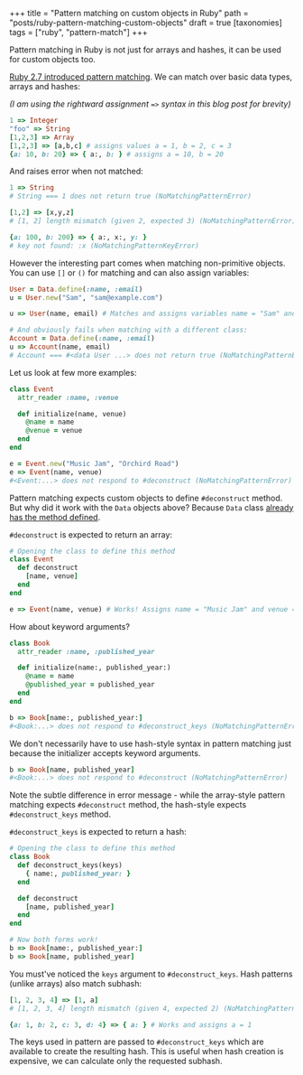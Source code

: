 +++
title = "Pattern matching on custom objects in Ruby"
path = "posts/ruby-pattern-matching-custom-objects"
draft = true
[taxonomies]
tags = ["ruby", "pattern-match"]
+++

Pattern matching in Ruby is not just for arrays and hashes, it can be used for custom objects too.

<!-- more -->

[Ruby 2.7 introduced pattern matching][1]. We can match over basic data types, arrays and hashes:

_(I am using the rightward assignment `=>` syntax in this blog post for brevity)_

```ruby
1 => Integer
"foo" => String
[1,2,3] => Array
[1,2,3] => [a,b,c] # assigns values a = 1, b = 2, c = 3
{a: 10, b: 20} => { a:, b: } # assigns a = 10, b = 20
```

And raises error when not matched:

```ruby
1 => String
# String === 1 does not return true (NoMatchingPatternError)

[1,2] => [x,y,z]
# [1, 2] length mismatch (given 2, expected 3) (NoMatchingPatternError)

{a: 100, b: 200} => { a:, x:, y: }
# key not found: :x (NoMatchingPatternKeyError)
```

However the interesting part comes when matching non-primitive objects.
You can use `[]` or `()` for matching and can also assign variables:

```ruby
User = Data.define(:name, :email)
u = User.new("Sam", "sam@example.com")

u => User(name, email) # Matches and assigns variables name = "Sam" and email = "sam@example.com"

# And obviously fails when matching with a different class:
Account = Data.define(:name, :email)
u => Account(name, email)
# Account === #<data User ...> does not return true (NoMatchingPatternError)
```

Let us look at few more examples:

```ruby
class Event
  attr_reader :name, :venue

  def initialize(name, venue)
    @name = name
    @venue = venue
  end
end

e = Event.new("Music Jam", "Orchird Road")
e => Event(name, venue)
#<Event:...> does not respond to #deconstruct (NoMatchingPatternError)
```

Pattern matching expects custom objects to define `#deconstruct` method. But why did it work with the `Data` objects above? Because `Data` class [already has the method defined][3].

`#deconstruct` is expected to return an array:

```ruby
# Opening the class to define this method
class Event
  def deconstruct
    [name, venue]
  end
end

e => Event(name, venue) # Works! Assigns name = "Music Jam" and venue = "Orchid Road"
```

How about keyword arguments?

```ruby
class Book
  attr_reader :name, :published_year

  def initialize(name:, published_year:)
    @name = name
    @published_year = published_year
  end
end

b => Book[name:, published_year:]
#<Book:...> does not respond to #deconstruct_keys (NoMatchingPatternError)
```

We don't necessarily have to use hash-style syntax in pattern matching just because the initializer accepts keyword arguments.

```ruby
b => Book[name, published_year]
#<Book:...> does not respond to #deconstruct (NoMatchingPatternError)
```

Note the subtle difference in error message - while the array-style pattern matching expects `#deconstruct` method, the hash-style expects `#deconstruct_keys` method.

`#deconstruct_keys` is expected to return a hash:

```ruby
# Opening the class to define this method
class Book
  def deconstruct_keys(keys)
    { name:, published_year: }
  end

  def deconstruct
    [name, published_year]
  end
end

# Now both forms work!
b => Book[name:, published_year:]
b => Book[name, published_year]
```

You must've noticed the `keys` argument to `#deconstruct_keys`. Hash patterns (unlike arrays) also match subhash:

```ruby
[1, 2, 3, 4] => [1, a]
# [1, 2, 3, 4] length mismatch (given 4, expected 2) (NoMatchingPatternError)

{a: 1, b: 2, c: 3, d: 4} => { a: } # Works and assigns a = 1
```

The keys used in pattern are passed to `#deconstruct_keys` which are available to create the resulting hash.
This is useful when hash creation is expensive, we can calculate only the requested subhash.

[1]: https://www.ruby-lang.org/en/news/2019/12/25/ruby-2-7-0-released/
[2]: https://docs.ruby-lang.org/en/3.4/syntax/pattern_matching_rdoc.html
[3]: https://docs.ruby-lang.org/en/3.4/Data.html#method-i-deconstruct
